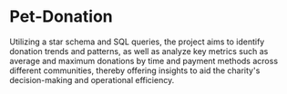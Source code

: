 # Pet-Donation
Utilizing a star schema and SQL queries, the project aims to identify donation trends and patterns, as well as analyze key metrics such as average and maximum donations by time and payment methods across different communities, thereby offering insights to aid the charity's decision-making and operational efficiency.
